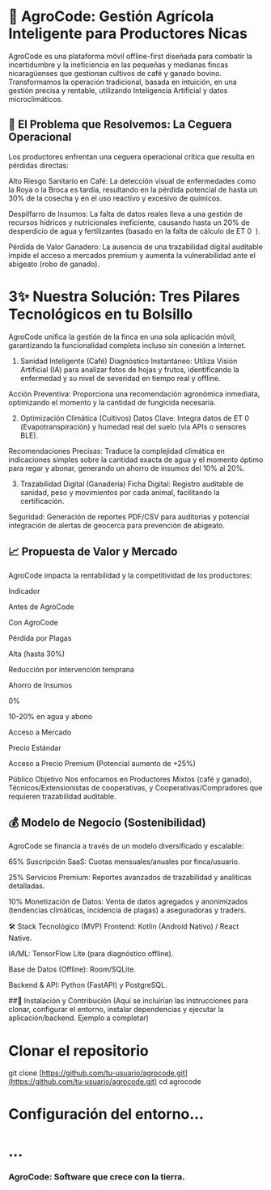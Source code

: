 # 🌾 AgroCode: Gestión Agrícola Inteligente para Productores Nicas
AgroCode es una plataforma móvil offline-first diseñada para combatir la incertidumbre y la ineficiencia en las pequeñas y medianas fincas nicaragüenses que gestionan cultivos de café y ganado bovino. Transformamos la operación tradicional, basada en intuición, en una gestión precisa y rentable, utilizando Inteligencia Artificial y datos microclimáticos.

## 🎯 El Problema que Resolvemos: La Ceguera Operacional
Los productores enfrentan una ceguera operacional crítica que resulta en pérdidas directas:

Alto Riesgo Sanitario en Café: La detección visual de enfermedades como la Roya o la Broca es tardía, resultando en la pérdida potencial de hasta un 30% de la cosecha y en el uso reactivo y excesivo de químicos.

Despilfarro de Insumos: La falta de datos reales lleva a una gestión de recursos hídricos y nutricionales ineficiente, causando hasta un 20% de desperdicio de agua y fertilizantes (basado en la falta de cálculo de ET 
0
​
 ).

Pérdida de Valor Ganadero: La ausencia de una trazabilidad digital auditable impide el acceso a mercados premium y aumenta la vulnerabilidad ante el abigeato (robo de ganado).

# 3✨ Nuestra Solución: Tres Pilares Tecnológicos en tu Bolsillo
AgroCode unifica la gestión de la finca en una sola aplicación móvil, garantizando la funcionalidad completa incluso sin conexión a Internet.

1. Sanidad Inteligente (Café)
Diagnóstico Instantáneo: Utiliza Visión Artificial (IA) para analizar fotos de hojas y frutos, identificando la enfermedad y su nivel de severidad en tiempo real y offline.

Acción Preventiva: Proporciona una recomendación agronómica inmediata, optimizando el momento y la cantidad de fungicida necesaria.

2. Optimización Climática (Cultivos)
Datos Clave: Integra datos de ET 
0
​
  (Evapotranspiración) y humedad real del suelo (vía APIs o sensores BLE).

Recomendaciones Precisas: Traduce la complejidad climática en indicaciones simples sobre la cantidad exacta de agua y el momento óptimo para regar y abonar, generando un ahorro de insumos del 10% al 20%.

3. Trazabilidad Digital (Ganadería)
Ficha Digital: Registro auditable de sanidad, peso y movimientos por cada animal, facilitando la certificación.

Seguridad: Generación de reportes PDF/CSV para auditorías y potencial integración de alertas de geocerca para prevención de abigeato.

## 📈 Propuesta de Valor y Mercado
AgroCode impacta la rentabilidad y la competitividad de los productores:

Indicador

Antes de AgroCode

Con AgroCode

Pérdida por Plagas

Alta (hasta 30%)

Reducción por intervención temprana

Ahorro de Insumos

0%

10-20% en agua y abono

Acceso a Mercado

Precio Estándar

Acceso a Precio Premium (Potencial aumento de +25%)

Público Objetivo
Nos enfocamos en Productores Mixtos (café y ganado), Técnicos/Extensionistas de cooperativas, y Cooperativas/Compradores que requieren trazabilidad auditable.

## 💰 Modelo de Negocio (Sostenibilidad)
AgroCode se financia a través de un modelo diversificado y escalable:

65% Suscripción SaaS: Cuotas mensuales/anuales por finca/usuario.

25% Servicios Premium: Reportes avanzados de trazabilidad y analíticas detalladas.

10% Monetización de Datos: Venta de datos agregados y anonimizados (tendencias climáticas, incidencia de plagas) a aseguradoras y traders.

🛠️ Stack Tecnológico (MVP)
Frontend: Kotlin (Android Nativo) / React Native.

IA/ML: TensorFlow Lite (para diagnóstico offline).

Base de Datos (Offline): Room/SQLite.

Backend & API: Python (FastAPI) y PostgreSQL.

##🚀 Instalación y Contribución
(Aquí se incluirían las instrucciones para clonar, configurar el entorno, instalar dependencias y ejecutar la aplicación/backend. Ejemplo a completar)

# Clonar el repositorio
git clone [https://github.com/tu-usuario/agrocode.git](https://github.com/tu-usuario/agrocode.git)
cd agrocode

# Configuración del entorno...
# ...

### AgroCode: Software que crece con la tierra.

